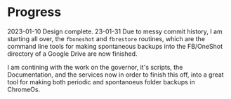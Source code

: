 Progress
=======

2023-01-10 Design complete.
23-01-31 Due to messy commit history, I am starting all
over, the `fboneshot` and `fbrestore` routines, which are
the command line tools for making spontaneous backups into
the FB/OneShot directory of a Google Drive are now finished.

I am contining with the work on the governor, it's scripts,
the Documentation,  and the services now in order to finish
this off, into a great tool for making both periodic and
spontanoeus folder backups in ChromeOs.


